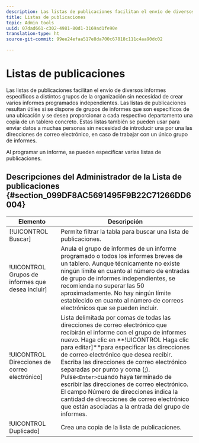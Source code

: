 ```yaml
---
description: Las listas de publicaciones facilitan el envío de diversos informes específicos a distintos grupos de la organización sin necesidad de crear varios informes programados independientes. Las listas de publicaciones resultan útiles si se dispone de grupos de informes que son específicos de una ubicación y se desea proporcionar a cada respectivo departamento una copia de un tablero concreto. Estas listas también se pueden usar para enviar datos a muchas personas sin necesidad de introducir una por una las direcciones de correo electrónico, en caso de trabajar con un único grupo de informes.
title: Listas de publicaciones
topic: Admin tools
uuid: 07dad661-c302-4981-80d1-3169ad1fe90e
translation-type: ht
source-git-commit: 99ee24efaa517e8da700c67818c111c4aa90dc02

---
```



# Listas de publicaciones

Las listas de publicaciones facilitan el envío de diversos informes específicos a distintos grupos de la organización sin necesidad de crear varios informes programados independientes. Las listas de publicaciones resultan útiles si se dispone de grupos de informes que son específicos de una ubicación y se desea proporcionar a cada respectivo departamento una copia de un tablero concreto. Estas listas también se pueden usar para enviar datos a muchas personas sin necesidad de introducir una por una las direcciones de correo electrónico, en caso de trabajar con un único grupo de informes.

Al programar un informe, se pueden especificar varias listas de publicaciones.

## Descripciones del Administrador de la Lista de publicaciones {#section_099DF8AC5691495F9B22C71266DD6004}

| Elemento | Descripción |
|--- |--- |
| [!UICONTROL Buscar] | Permite filtrar la tabla para buscar una lista de publicaciones. |
| !UICONTROL Grupos de informes que desea incluir] | Anula el grupo de informes de un informe programado o todos los informes breves de un tablero. Aunque técnicamente no existe ningún límite en cuanto al número de entradas de grupo de informes independientes, se recomienda no superar las 50 aproximadamente. No hay ningún límite establecido en cuanto al número de correos electrónicos que se pueden incluir. |
| !UICONTROL Direcciones de correo electrónico] | Lista delimitada por comas de todas las direcciones de correo electrónico que recibirán el informe con el grupo de informes nuevo.  Haga clic en **!UICONTROL Haga clic para editar]**para especificar las direcciones de correo electrónico que desea recibir. Escriba las direcciones de correo electrónico separadas por punto y coma (;). Pulse`<Enter>`cuando haya terminado de escribir las direcciones de correo electrónico.<br>El campo Número de direcciones indica la cantidad de direcciones de correo electrónico que están asociadas a la entrada del grupo de informes. |
| !UICONTROL Duplicado] | Crea una copia de la lista de publicaciones. |
